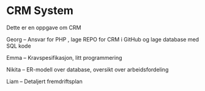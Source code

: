 # CRM System
 
Dette er en oppgave om CRM 

Georg – Ansvar for PHP , lage REPO for CRM i GitHub og lage database med SQL kode

Emma – Kravspesifikasjon, litt programmering

Nikita – ER-modell over database, oversikt over arbeidsfordeling

Liam – Detaljert fremdriftsplan

